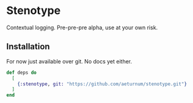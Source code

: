 # Stenotype

Contextual logging. Pre-pre-pre alpha, use at your own risk.

## Installation

For now just available over git. No docs yet either.

```elixir
def deps do
  [
    {:stenotype, git: "https://github.com/aeturnum/stenotype.git"}
  ]
end
```

